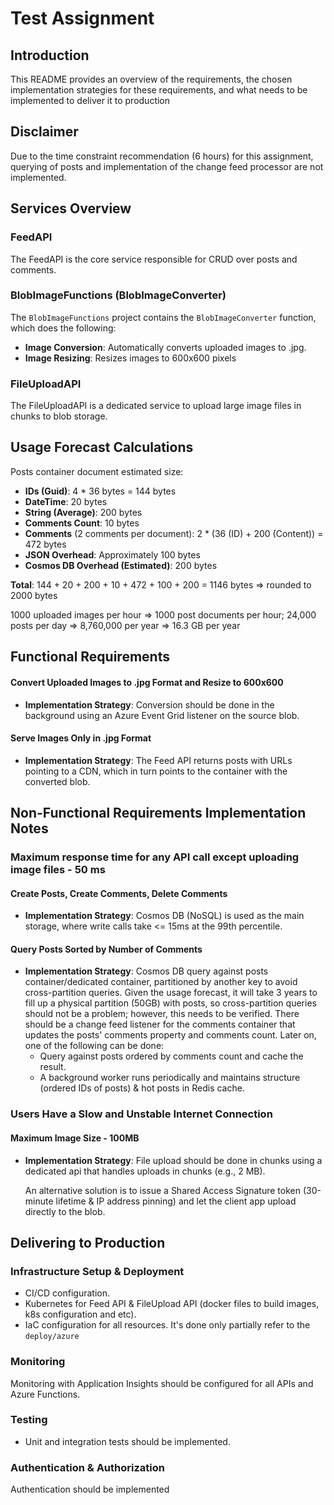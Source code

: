 # Test Assignment

## Introduction

This README provides an overview of the requirements, the chosen implementation strategies for these requirements, and what needs to be implemented to deliver it to production

## Disclaimer

Due to the time constraint recommendation (6 hours) for this assignment, querying of posts and implementation of the change feed processor are not implemented.

## Services Overview

### FeedAPI

The FeedAPI is the core service responsible for CRUD over posts and comments.

### BlobImageFunctions (BlobImageConverter)

The `BlobImageFunctions` project contains the `BlobImageConverter` function, which does the following:
- **Image Conversion**: Automatically converts uploaded images to .jpg.
- **Image Resizing**: Resizes images to 600x600 pixels

### FileUploadAPI

The FileUploadAPI is a dedicated service to upload large image files in chunks to blob storage.

## Usage Forecast Calculations

Posts container document estimated size:
- **IDs (Guid)**: 4 * 36 bytes = 144 bytes
- **DateTime**: 20 bytes
- **String (Average)**: 200 bytes
- **Comments Count**: 10 bytes
- **Comments** (2 comments per document): 2 * (36 (ID) + 200 (Content)) = 472 bytes
- **JSON Overhead**: Approximately 100 bytes
- **Cosmos DB Overhead (Estimated)**: 200 bytes

**Total**: 144 + 20 + 200 + 10 + 472 + 100 + 200 = 1146 bytes => rounded to 2000 bytes

1000 uploaded images per hour => 1000 post documents per hour; 
24,000 posts per day => 8,760,000 per year => 16.3 GB per year

## Functional Requirements

#### Convert Uploaded Images to .jpg Format and Resize to 600x600
- **Implementation Strategy**: 
  Conversion should be done in the background using an Azure Event Grid listener on the source blob.

#### Serve Images Only in .jpg Format
- **Implementation Strategy**: 
  The Feed API returns posts with URLs pointing to a CDN, which in turn points to the container with the converted blob.

## Non-Functional Requirements Implementation Notes

### Maximum response time for any API call except uploading image files - 50 ms

#### Create Posts, Create Comments, Delete Comments 
- **Implementation Strategy**: 
  Cosmos DB (NoSQL) is used as the main storage, where write calls take <= 15ms at the 99th percentile.

#### Query Posts Sorted by Number of Comments
- **Implementation Strategy**: 
  Cosmos DB query against posts container/dedicated container, partitioned by another key to avoid cross-partition queries. Given the usage forecast, it will take 3 years to fill up a physical partition (50GB) with posts, so cross-partition queries should not be a problem; however, this needs to be verified. There should be a change feed listener for the comments container that updates the posts' comments property and comments count. Later on, one of the following can be done:
    - Query against posts ordered by comments count and cache the result.
    - A background worker runs periodically and maintains structure (ordered IDs of posts) & hot posts in Redis cache.

### Users Have a Slow and Unstable Internet Connection

#### Maximum Image Size - 100MB
- **Implementation Strategy**:
  File upload should be done in chunks using a dedicated api that handles uploads in chunks (e.g., 2 MB).

  An alternative solution is to issue a Shared Access Signature token (30-minute lifetime & IP address pinning) and let the client app upload directly to the blob.

## Delivering to Production

### Infrastructure Setup & Deployment

- CI/CD configuration.
- Kubernetes for Feed API & FileUpload API (docker files to build images, k8s configuration and etc).
- IaC configuration for all resources. It's done only partially refer to the `deploy/azure`

### Monitoring

Monitoring with Application Insights should be configured for all APIs and Azure Functions.

### Testing

- Unit and integration tests should be implemented.

### Authentication & Authorization 

Authentication should be implemented